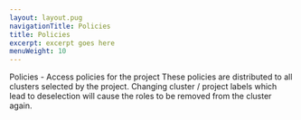 ```yaml
---
layout: layout.pug
navigationTitle: Policies
title: Policies
excerpt: excerpt goes here
menuWeight: 10
---
```

Policies  - Access policies for the project
These policies are distributed to all clusters selected by the project. 
Changing cluster / project labels which lead to deselection will cause the roles to be removed from the cluster again.